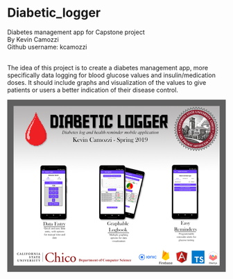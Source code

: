 # Diabetic_logger
Diabetes management app for Capstone project <br/>
By Kevin Camozzi <br/>
Github username: kcamozzi <br/><br/>

The idea of this project is to create a diabetes management app, more specifically data logging for
blood glucose values and insulin/medication doses. It should include graphs and visualization of
the values to give patients or users a better indication of their disease control.

![Project Poster](diabetesLogger.png)